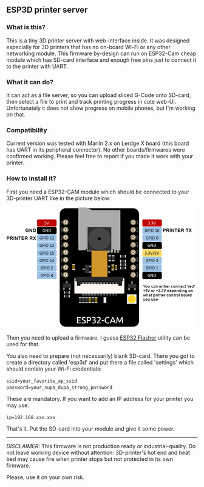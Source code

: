 ESP3D printer server
---

### What is this?

This is a tiny 3D printer server with web-interface inside. It was designed
especially for 3D printers that has no on-board Wi-Fi or any other networking module.
This firmware by-design can run on ESP32-Cam cheap module which has SD-card interface
and enough free pins just to connect it to the printer with UART.

### What it can do?

It can act as a file server, so you can upload sliced G-Code onto SD-card, then
select a file to print and track printing progress in cute web-UI. Unfortunately
it does not show progress on mobile phones, but I'm working on that.

### Compatibility

Current version was tested with Marlin 2.x on Lerdge X board (this board has
UART in its peripheral connector). No other boards/firmwares were confirmed working.
Please feel free to report if you made it work with your printer.

### How to install it?

First you need a ESP32-CAM module which should be connected to your 3D-printer UART
like in the picture below:

![alt text](./connection-example.png "ESP32-cam pins usage")

Then you need to upload a firmware. I guess [ESP32 Flasher](https://www.espressif.com/en/support/download/other-tools) utility can be used for 
that.

You also need to prepare (not necessarily) blank SD-card. There you got to 
create a directory called 'esp3d' and put there a file called 'settings' which
should contain your Wi-Fi credentials:

`ssid=your_favorite_ap_ssid`\
`password=your_supa_dupa_strong_password`

These are mandatory. If you want to add an IP address for your printer you may use:

`ip=192.168.xxx.xxx`

That's it. Put the SD-card into your module and give it some power.

---

*DISCLAIMER:* This firmware is not production ready or industrial-quality. Do not leave
working device without attention: 3D-printer's hot end and heat bed may cause fire 
when printer stops but not protected in its own firmware.

Please, use it on your own risk.